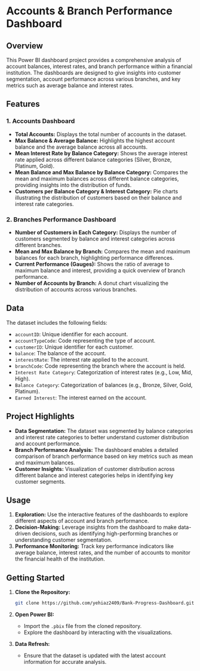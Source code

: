 # Accounts & Branch Performance Dashboard

## Overview

This Power BI dashboard project provides a comprehensive analysis of account balances, interest rates, and branch performance within a financial institution. The dashboards are designed to give insights into customer segmentation, account performance across various branches, and key metrics such as average balance and interest rates.

## Features

### 1. **Accounts Dashboard**
   - **Total Accounts:** Displays the total number of accounts in the dataset.
   - **Max Balance & Average Balance:** Highlights the highest account balance and the average balance across all accounts.
   - **Mean Interest Rate by Balance Category:** Shows the average interest rate applied across different balance categories (Silver, Bronze, Platinum, Gold).
   - **Mean Balance and Max Balance by Balance Category:** Compares the mean and maximum balances across different balance categories, providing insights into the distribution of funds.
   - **Customers per Balance Category & Interest Category:** Pie charts illustrating the distribution of customers based on their balance and interest rate categories.

### 2. **Branches Performance Dashboard**
   - **Number of Customers in Each Category:** Displays the number of customers segmented by balance and interest categories across different branches.
   - **Mean and Max Balance by Branch:** Compares the mean and maximum balances for each branch, highlighting performance differences.
   - **Current Performance (Gauges):** Shows the ratio of average to maximum balance and interest, providing a quick overview of branch performance.
   - **Number of Accounts by Branch:** A donut chart visualizing the distribution of accounts across various branches.

## Data

The dataset includes the following fields:
- `accountID`: Unique identifier for each account.
- `accountTypeCode`: Code representing the type of account.
- `customerID`: Unique identifier for each customer.
- `balance`: The balance of the account.
- `interestRate`: The interest rate applied to the account.
- `branchCode`: Code representing the branch where the account is held.
- `Interest Rate Category`: Categorization of interest rates (e.g., Low, Mid, High).
- `Balance Category`: Categorization of balances (e.g., Bronze, Silver, Gold, Platinum).
- `Earned Interest`: The interest earned on the account.

## Project Highlights

- **Data Segmentation:** The dataset was segmented by balance categories and interest rate categories to better understand customer distribution and account performance.
- **Branch Performance Analysis:** The dashboard enables a detailed comparison of branch performance based on key metrics such as mean and maximum balances.
- **Customer Insights:** Visualization of customer distribution across different balance and interest categories helps in identifying key customer segments.

## Usage

1. **Exploration:** Use the interactive features of the dashboards to explore different aspects of account and branch performance.
2. **Decision-Making:** Leverage insights from the dashboard to make data-driven decisions, such as identifying high-performing branches or understanding customer segmentation.
3. **Performance Monitoring:** Track key performance indicators like average balance, interest rates, and the number of accounts to monitor the financial health of the institution.

## Getting Started

1. **Clone the Repository:**
   ```bash
   git clone https://github.com/yehiaz2409/Bank-Progress-Dashboard.git
2. **Open Power BI:**
   - Import the `.pbix` file from the cloned repository.
   - Explore the dashboard by interacting with the visualizations.

3. **Data Refresh:**
   - Ensure that the dataset is updated with the latest account information for accurate analysis.
